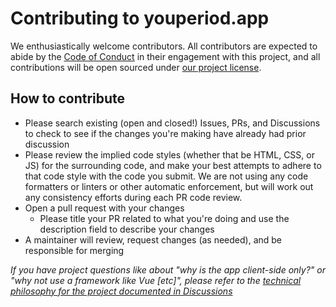 # Contributing to youperiod.app

We enthusiastically welcome contributors. All contributors are expected to abide by the [Code of Conduct](https://github.com/getify/youperiod.app/blob/main/CODE_OF_CONDUCT.md) in their engagement with this project, and all contributions will be open sourced under [our project license](https://github.com/getify/youperiod.app/blob/main/LICENSE.txt).

## How to contribute

- Please search existing (open and closed!) Issues, PRs, and Discussions to check to see if the changes you're making have already had prior discussion
- Please review the implied code styles (whether that be HTML, CSS, or JS) for the surrounding code, and make your best attempts to adhere to that code style with the code you submit. We are not using any code formatters or linters or other automatic enforcement, but will work out any consistency efforts during each PR code review.
- Open a pull request with your changes
  - Please title your PR related to what you're doing and use the description field to describe your changes
- A maintainer will review, request changes (as needed), and be responsible for merging

_If you have project questions like about "why is the app client-side only?" or "why not use a framework like Vue [etc]", please refer to the [technical philosophy for the project documented in Discussions](https://github.com/getify/youperiod.app/discussions/36)_
